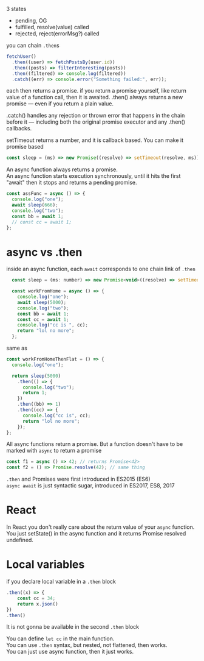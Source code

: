 3 states

- pending, OG
- fulfilled, resolve(value) called
- rejected, reject(errorMsg?) called

you can chain `.then`s

```js
fetchUser()
  .then((user) => fetchPostsBy(user.id))
  .then((posts) => filterInteresting(posts))
  .then((filtered) => console.log(filtered))
  .catch((err) => console.error("Something failed:", err));
```

each then returns a promise. if you return a promise yourself, like return value of a function call, then it is awaited.
.then() always returns a new promise — even if you return a plain value.

.catch() handles any rejection or thrown error that happens in the chain before it — including both the original promise executor and any .then() callbacks.

setTimeout returns a number, and it is callback based. You can make it promise based

```js
const sleep = (ms) => new Promise((resolve) => setTimeout(resolve, ms));
```

An async function always returns a promise.  
An async function starts execution synchronously, until it hits the first "await" then it stops and returns a pending promise.

```js
const assFunc = async () => {
  console.log("one");
  await sleep(666);
  console.log("two");
  const bb = await 1;
  // const cc = await 1;
};
```

# async vs .then

inside an async function, each `await` corresponds to one chain link of `.then`

```js
  const sleep = (ms: number) => new Promise<void>((resolve) => setTimeout(resolve, ms));

  const workFromHome = async () => {
    console.log("one");
    await sleep(5000);
    console.log("two");
    const bb = await 1;
    const cc = await 1;
    console.log("cc is ", cc);
    return "lol no more";
  };
```

same as

```js
const workFromHomeThenFlat = () => {
  console.log("one");

  return sleep(5000)
    .then(() => {
      console.log("two");
      return 1;
    })
    .then((bb) => 1)
    .then((cc) => {
      console.log("cc is", cc);
      return "lol no more";
    });
};
```

All async functions return a promise. But a function doesn't have to be marked with `async` to return a promise

```js
const f1 = async () => 42; // returns Promise<42>
const f2 = () => Promise.resolve(42); // same thing
```

`.then` and Promises were first introduced in ES2015 (ES6)  
`async await` is just syntactic sugar, introduced in ES2017, ES8, 2017

# React

In React you don't really care about the return value of your `async` function. You just setState() in the async function and it returns Promise resolved undefined.

# Local variables

if you declare local variable in a `.then` block

```js
.then((x) => {
    const cc = 34;
    return x.json()
})
.then()
```

It is not gonna be available in the second `.then` block

You can define `let cc` in the main function.  
You can use `.then` syntax, but nested, not flattened, then works.  
You can just use async function, then it just works.
